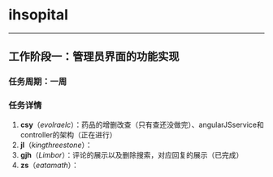 # ihsopital
****
## 工作阶段一：**管理员界面的功能实现**
### 任务周期：**一周**
### 任务详情
1. **csy**（*evolraelc*）：药品的增删改查（只有查还没做完）、angularJSservice和controller的架构（正在进行）    
2. **jl**（*kingthreestone*）：                                                                          
3. **gjh**（*Limbor*）：评论的展示以及删除搜索，对应回复的展示（已完成）                                                                     
4. **zs**（*eatamath*）：
